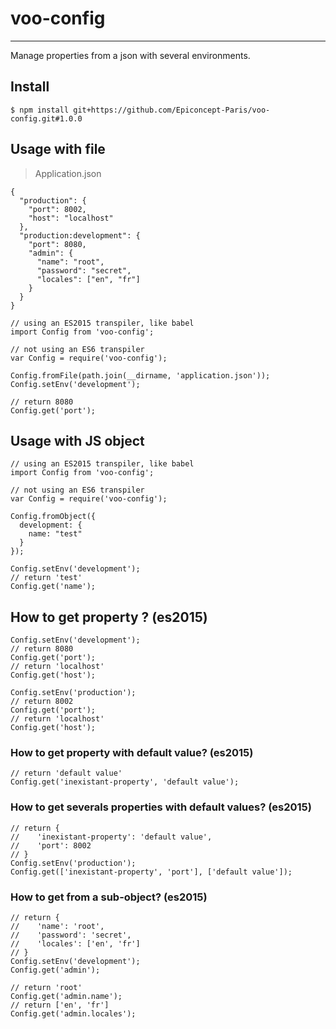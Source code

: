 # voo-config
------
Manage properties from a json with several environments.

## Install
```
$ npm install git+https://github.com/Epiconcept-Paris/voo-config.git#1.0.0
```

## Usage with file
> Application.json
```
{
  "production": {
    "port": 8002,
    "host": "localhost"
  },
  "production:development": {
    "port": 8080,
    "admin": {
      "name": "root",
      "password": "secret",
      "locales": ["en", "fr"]
    }
  }
}
```

```
// using an ES2015 transpiler, like babel
import Config from 'voo-config';

// not using an ES6 transpiler
var Config = require('voo-config');

Config.fromFile(path.join(__dirname, 'application.json'));
Config.setEnv('development');

// return 8080
Config.get('port');
```
## Usage with JS object
```
// using an ES2015 transpiler, like babel
import Config from 'voo-config';

// not using an ES6 transpiler
var Config = require('voo-config');

Config.fromObject({
  development: {
    name: "test"
  }
});

Config.setEnv('development');
// return 'test'
Config.get('name');
```
## How to get property ? (es2015)
```
Config.setEnv('development');
// return 8080
Config.get('port');
// return 'localhost'
Config.get('host');

Config.setEnv('production');
// return 8002
Config.get('port');
// return 'localhost'
Config.get('host');
```
### How to get property with default value? (es2015)
```
// return 'default value'
Config.get('inexistant-property', 'default value');
```
### How to get severals properties with default values? (es2015)
```
// return {
//    'inexistant-property': 'default value',
//    'port': 8002
// }
Config.setEnv('production');
Config.get(['inexistant-property', 'port'], ['default value']);
```
### How to get from a sub-object? (es2015)
```
// return {
//    'name': 'root',
//    'password': 'secret',
//    'locales': ['en', 'fr']
// }
Config.setEnv('development');
Config.get('admin');

// return 'root'
Config.get('admin.name');
// return ['en', 'fr']
Config.get('admin.locales');
```
